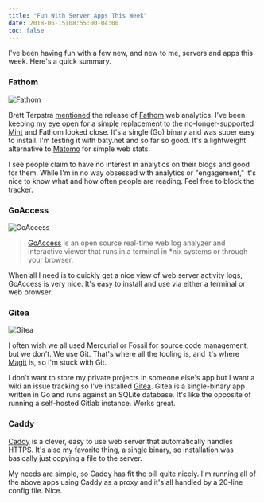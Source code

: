 ```yaml
---
title: "Fun With Server Apps This Week"
date: 2018-06-15T08:55:00-04:00
toc: false
---
```


I've been having fun with a few new, and new to me, servers and apps this week.
Here's a quick summary.

<!--more-->

### Fathom

<img src="/img/2018/2018-06-15_fathom.jpg" alt="Fathom" />

Brett Terpstra
[mentioned](http://brettterpstra.com/2018/06/13/web-excursions-for-june-13-2018/])
the release of [Fathom](https://usefathom.com/) web analytics. I've been keeping
my eye open for a simple replacement to the no-longer-supported
[Mint](https://haveamint.com) and Fathom looked close. It's a single (Go) binary
and was super easy to install. I'm testing it with baty.net and so far so good.
It's a lightweight alternative to [Matomo](https://matomo.org) for simple
web stats.

I see people claim to have no interest in analytics on their blogs and good for
them. While I'm in no way obsessed with analytics or "engagement," it's nice to
know what and how often people are reading. Feel free to block the tracker.

### GoAccess

<img src="/img/2018/2018-06-15_goaccess.png" alt="GoAccess" />

> [GoAccess](https://goaccess.io) is an open source real-time web log analyzer and interactive viewer that runs in a terminal in *nix systems or through your browser.

When all I need is to quickly get a nice view of web server activity logs, GoAccess is very nice. It's easy to install and use via either a terminal or web browser. 

### Gitea

<img src="/img/2018/2018-06-15_gitea.png" alt="Gitea" />


I often wish we all used Mercurial or Fossil for source code management, but we
don't. We use Git. That's where all the tooling is, and it's where
[Magit](https://magit.vc) is, so I'm stuck with Git.

I don't want to store my private projects in someone else's app but I want a
wiki an issue tracking so I've installed [Gitea](https://gitea.io/en-us/). Gitea is 
a single-binary app written in Go and runs against an SQLite database. It's like
the opposite of running a self-hosted Gitlab instance. Works great.

### Caddy

[Caddy](https://caddyserver.com) is a clever, easy to use web server that automatically handles HTTPS. It's also my favorite thing, a single binary, so installation was basically just copying a file to the server.

My needs are simple, so Caddy has fit the bill quite nicely. I'm running all of
the above apps using Caddy as a proxy and it's all handled by a 20-line config
file. Nice.

